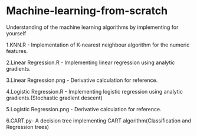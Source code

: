 # Machine-learning-from-scratch
Understanding of the machine learning algorithms by implementing for yourself


1.KNN.R - Implementation of K-nearest neighbour algorithm for the numeric features.

2.Linear Regression.R - Implementing linear regression using analytic gradients.

3.Linear Regression.png - Derivative calculation for reference.

4.Logistic Regression.R - Implementing logistic regression using analytic gradients.(Stochastic gradient descent)

5.Logistic Regression.png - Derivative calculation for reference.

6.CART.py- A decision tree implementing CART algorithm(Classification and Regression trees)
